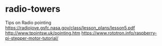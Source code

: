 # radio-towers
Tips on Radio pointing
https://radiojove.gsfc.nasa.gov/class/lesson_plans/lesson5.pdf
http://www.tpointsw.uk/pointing.htm
https://www.rototron.info/raspberry-pi-stepper-motor-tutorial/
